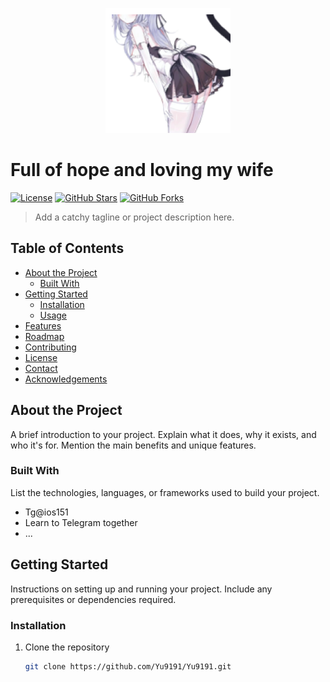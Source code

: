 <p align="center">
  <img src="https://raw.githubusercontent.com/Yu9191/-/main/nv2.png" alt="https://raw.githubusercontent.com/Yu9191/-/main/nv2.png" width="200" height="200">
</p>

# Full of hope and loving my wife

[![License](https://img.shields.io/badge/license-MIT-blue.svg)](LICENSE)
[![GitHub Stars](https://img.shields.io/github/stars/Yu9191/Yu9191.svg)](https://github.com/Yu9191/Yu9191/stargazers)
[![GitHub Forks](https://img.shields.io/github/forks/Yu9191/Yu9191.svg)](https://github.com/Yu9191/Yu9191/network/members)

> Add a catchy tagline or project description here.

<!-- Add a screenshot, demo GIF, or any visual representation of your project -->

## Table of Contents

- [About the Project](#about-the-project)
  - [Built With](#built-with)
- [Getting Started](#getting-started)
  - [Installation](#installation)
  - [Usage](#usage)
- [Features](#features)
- [Roadmap](#roadmap)
- [Contributing](#contributing)
- [License](#license)
- [Contact](#contact)
- [Acknowledgements](#acknowledgements)

## About the Project

A brief introduction to your project. Explain what it does, why it exists, and who it's for. Mention the main benefits and unique features.

### Built With

List the technologies, languages, or frameworks used to build your project.

- Tg@ios151
- Learn to Telegram together
- ...

<!-- Add screenshots, gifs, or any visual representation of your project -->

## Getting Started

Instructions on setting up and running your project. Include any prerequisites or dependencies required.

### Installation

1. Clone the repository
   ```sh
   git clone https://github.com/Yu9191/Yu9191.git
